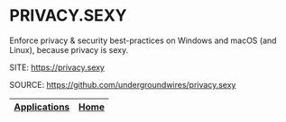 # PRIVACY.SEXY

 Enforce privacy & security best-practices on Windows and
 macOS (and Linux), because privacy is sexy.
 
 SITE: https://privacy.sexy

 SOURCE: https://github.com/undergroundwires/privacy.sexy

 | [Applications](https://portable-linux-apps.github.io/apps.html) | [Home](https://portable-linux-apps.github.io)
 | --- | --- |
